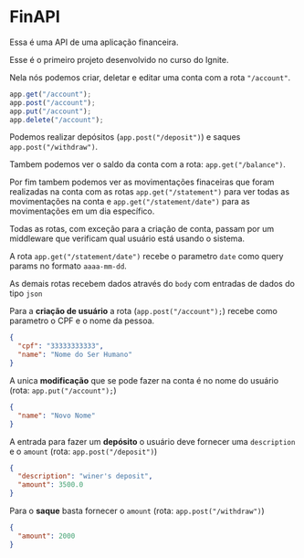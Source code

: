 # FinAPI

Essa é uma API de uma aplicação financeira.

Esse é o primeiro projeto desenvolvido no curso do Ignite.

Nela nós podemos criar, deletar e editar uma conta com a rota `"/account"`.

```js
app.get("/account");
app.post("/account");
app.put("/account");
app.delete("/account");
```

Podemos realizar depósitos (`app.post("/deposit")`) e saques `app.post("/withdraw")`.

Tambem podemos ver o saldo da conta com a rota: `app.get("/balance")`.

Por fim tambem podemos ver as movimentações finaceiras que foram realizadas na conta com as rotas `app.get("/statement")` para ver todas as movimentações na conta e `app.get("/statement/date")` para as movimentações em um dia específico.

Todas as rotas, com exceção para a criação de conta, passam por um middleware que verificam qual usuário está usando o sistema.

A rota `app.get("/statement/date")` recebe o parametro `date` como query params no formato `aaaa-mm-dd`.

As demais rotas recebem dados através do `body` com entradas de dados do tipo `json`

Para a **criação de usuário** a rota (`app.post("/account");`) recebe como parametro o CPF e o nome da pessoa.

```json
{
  "cpf": "33333333333",
  "name": "Nome do Ser Humano"
}
```

A unica **modificação** que se pode fazer na conta é no nome do usuário (rota: `app.put("/account");`)

```json
{
  "name": "Novo Nome"
}
```

A entrada para fazer um **depósito** o usuário deve fornecer uma `description` e o `amount` (rota: `app.post("/deposit")`)

```json
{
  "description": "winer's deposit",
  "amount": 3500.0
}
```

Para o **saque** basta fornecer o `amount` (rota: `app.post("/withdraw")`)

```json
{
  "amount": 2000
}
```
